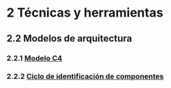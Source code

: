 # 2 Técnicas y herramientas

## 2.2 Modelos de arquitectura

### 2.2.1 [Modelo C4](./2_02_01_Modelo_C4.md)

### 2.2.2 [Ciclo de identificación de componentes](./2_02_02_Ciclo_identificacion_componentes.md)
